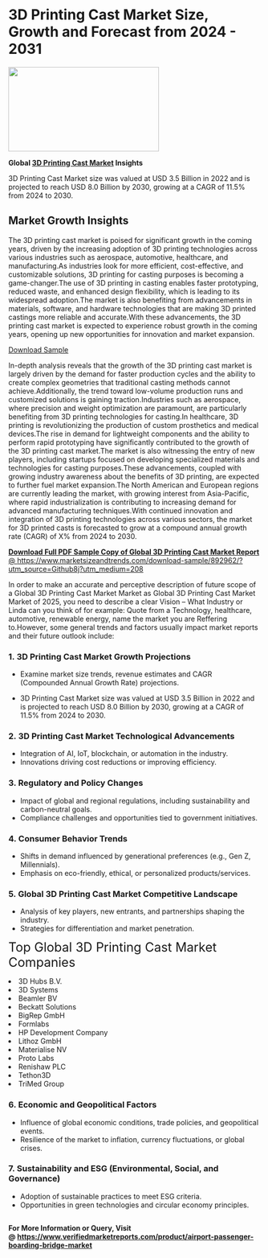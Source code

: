 <H1>3D Printing Cast Market Size, Growth and Forecast from 2024 - 2031</H1><img class="aligncenter size-medium wp-image-584254" src="https://thirdeyenews.in/wp-content/uploads/2024/09/Global-Market-Research-300x168.jpeg" alt="" width="300" height="168" /><p><strong>Global&nbsp;<a href="https://www.marketsizeandtrends.com/download-sample/892962/?utm_source=Github8j?utm_medium=208">3D Printing Cast Market</a> Insights</strong></p><p>3D Printing Cast Market size was valued at USD 3.5 Billion in 2022 and is projected to reach USD 8.0 Billion by 2030, growing at a CAGR of 11.5% from 2024 to 2030.</p><p><h2>Market Growth Insights</h2> <p>The 3D printing cast market is poised for significant growth in the coming years, driven by the increasing adoption of 3D printing technologies across various industries such as aerospace, automotive, healthcare, and manufacturing.As industries look for more efficient, cost-effective, and customizable solutions, 3D printing for casting purposes is becoming a game-changer.The use of 3D printing in casting enables faster prototyping, reduced waste, and enhanced design flexibility, which is leading to its widespread adoption.The market is also benefiting from advancements in materials, software, and hardware technologies that are making 3D printed castings more reliable and accurate.With these advancements, the 3D printing cast market is expected to experience robust growth in the coming years, opening up new opportunities for innovation and market expansion.</p> <p><a href="#">Download Sample</a></p> <p>In-depth analysis reveals that the growth of the 3D printing cast market is largely driven by the demand for faster production cycles and the ability to create complex geometries that traditional casting methods cannot achieve.Additionally, the trend toward low-volume production runs and customized solutions is gaining traction.Industries such as aerospace, where precision and weight optimization are paramount, are particularly benefiting from 3D printing technologies for casting.In healthcare, 3D printing is revolutionizing the production of custom prosthetics and medical devices.The rise in demand for lightweight components and the ability to perform rapid prototyping have significantly contributed to the growth of the 3D printing cast market.The market is also witnessing the entry of new players, including startups focused on developing specialized materials and technologies for casting purposes.These advancements, coupled with growing industry awareness about the benefits of 3D printing, are expected to further fuel market expansion.The North American and European regions are currently leading the market, with growing interest from Asia-Pacific, where rapid industrialization is contributing to increasing demand for advanced manufacturing techniques.With continued innovation and integration of 3D printing technologies across various sectors, the market for 3D printed casts is forecasted to grow at a compound annual growth rate (CAGR) of X% from 2024 to 2030.</p> <p><a href="#"></p><p><span class=""><strong>Download Full PDF Sample Copy of Global 3D Printing Cast Market Report</strong> @ <a href="https://www.marketsizeandtrends.com/download-sample/892962/?utm_source=Github8j?utm_medium=208" target="_blank">https://www.marketsizeandtrends.com/download-sample/892962/?utm_source=Github8j?utm_medium=208</a></span></p><p>In order to make an accurate and perceptive description of future scope of a Global&nbsp;3D Printing Cast Market Market as Global&nbsp;3D Printing Cast Market Market of 2025, you need to describe a clear Vision &ndash; What Industry or Linda can you think of for example: Quote from a Technology, healthcare, automotive, renewable energy, name the market you are Reffering to.However, some general trends and factors usually impact market reports and their future outlook include:</p><h3>1.&nbsp;<strong>3D Printing Cast Market Growth Projections</strong></h3><ul><li>Examine market size trends, revenue estimates and CAGR (Compounded Annual Growth Rate) projections.</li><li><p>3D Printing Cast Market size was valued at USD 3.5 Billion in 2022 and is projected to reach USD 8.0 Billion by 2030, growing at a CAGR of 11.5% from 2024 to 2030.</p></li></ul><h3>2.&nbsp;<strong>3D Printing Cast Market Technological Advancements</strong></h3><ul><li>Integration of AI, IoT, blockchain, or automation in the industry.</li><li>Innovations driving cost reductions or improving efficiency.</li></ul><h3>3.&nbsp;<strong>Regulatory and Policy Changes</strong></h3><ul><li>Impact of global and regional regulations, including sustainability and carbon-neutral goals.</li><li>Compliance challenges and opportunities tied to government initiatives.</li></ul><h3>4.&nbsp;<strong>Consumer Behavior Trends</strong></h3><ul><li>Shifts in demand influenced by generational preferences (e.g., Gen Z, Millennials).</li><li>Emphasis on eco-friendly, ethical, or personalized products/services.</li></ul><h3>5.&nbsp;<strong>Global 3D Printing Cast Market Competitive Landscape</strong></h3><ul><li>Analysis of key players, new entrants, and partnerships shaping the industry.</li><li>Strategies for differentiation and market penetration.</li></ul><p data-pm-slice="1 1 []"><span style="color: inherit; font-family: inherit; font-size: 25px;">Top Global 3D Printing Cast Market Companies</span></p><div class="" data-test-id=""><p><li>3D Hubs B.V.</li><li> 3D Systems</li><li> Beamler BV</li><li> Beckatt Solutions</li><li> BigRep GmbH</li><li> Formlabs</li><li> HP Development Company</li><li> Lithoz GmbH</li><li> Materialise NV</li><li> Proto Labs</li><li> Renishaw PLC</li><li> Tethon3D</li><li> TriMed Group</li></p></div><h3>6.&nbsp;<strong>Economic and Geopolitical Factors</strong></h3><ul><li>Influence of global economic conditions, trade policies, and geopolitical events.</li><li>Resilience of the market to inflation, currency fluctuations, or global crises.</li></ul><h3>7.&nbsp;<strong>Sustainability and ESG (Environmental, Social, and Governance)</strong></h3><ul><li>Adoption of sustainable practices to meet ESG criteria.</li><li>Opportunities in green technologies and circular economy principles.</li></ul><h2><strong style="font-size: 14px;">For More Information or Query, Visit @&nbsp;</strong><a style="background-color: #ffffff; font-size: 14px;" href="https://www.marketsizeandtrends.com/report/3d-printing-cast-market/" target="_blank">https://www.verifiedmarketreports.com/product/airport-passenger-boarding-bridge-market</a></h2>